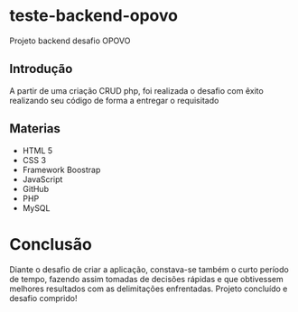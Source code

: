 ﻿# teste-backend-opovo
Projeto backend desafio OPOVO

## Introdução
A partir de uma criação CRUD php, foi realizada o desafio com êxito realizando seu código de forma a entregar o requisitado

## Materias
- HTML 5
- CSS 3
- Framework Boostrap
- JavaScript
- GitHub
- PHP
- MySQL

# Conclusão
Diante o desafio de criar a aplicação, constava-se também o curto período de tempo, fazendo assim tomadas de decisões rápidas e que obtivessem melhores resultados com as delimitações enfrentadas. Projeto concluído e desafio comprido!
